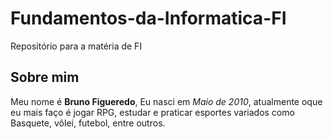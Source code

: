 # Fundamentos-da-Informatica-FI
Repositório para a matéria de FI
## Sobre mim
Meu nome é **Bruno Figueredo**, Eu nasci em _Maio de 2010_, atualmente oque eu mais faço é jogar RPG, estudar e praticar esportes variados como Basquete, vôlei, futebol, entre outros.